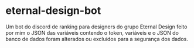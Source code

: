 # eternal-design-bot
Um bot do discord de ranking para designers do grupo Eternal Design feito por mim
o JSON das variáveis contendo o token, variáveis e o JSON do banco de dados foram alterados ou excluídos para a segurança dos dados.
